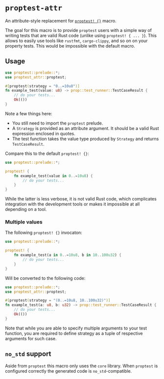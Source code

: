 # `proptest-attr`

<!-- cargo-sync-readme start -->

An attribute-style replacement for [`proptest! {}`](proptest-link) macro.

The goal for this macro is to provide `proptest` users with a simple way of writing tests that
are valid Rust code (unlike using `proptest! { ... }`). This allows to easily use tools like
`rustfmt`, `cargo-clippy`, and so on on your property tests. This would be impossible with the
default macro.

## Usage

```rust
use proptest::prelude::*;
use proptest_attr::proptest;

#[proptest(strategy = "0..=10u8")]
fn example_test(value: u8) -> prop::test_runner::TestCaseResult {
    // do your tests...
    Ok(())
}
```

Note a few things here:

* You still need to import the `proptest` prelude.
* A `Strategy` is provided as an attribute argument. It should be a valid Rust expression
  enclosed in quotes.
* The test function takes the value type produced by `Strategy` and returns `TestCaseResult`.

Compare this to the default `proptest! {}`:

```rust
use proptest::prelude::*;

proptest! {
    fn example_test(value in 0..=10u8) {
        // do your tests...
    }
}
```

While the latter is less verbose, it is not valid Rust code, which complicates integration with
the development tools or makes it impossible at all depending on a tool.

### Multiple values

The following `proptest! {}` invocaton:

```rust
use proptest::prelude::*;

proptest! {
    fn example_test(a in 0..=10u8, b in 10..100u32) {
        // do your tests...
    }
}
```

Will be converted to the following code:

```rust
use proptest::prelude::*;
use proptest_attr::proptest;

#[proptest(strategy = "(0..=10u8, 10..100u32)")]
fn example_test(a: u8, b: u32) -> prop::test_runner::TestCaseResult {
    // do your tests...
    Ok(())
}
```

Note that while you are able to specify multiple arguments to your test function, you are
required to define strategy as a tuple of respective arguments for such case.

## `no_std` support

Aside from `proptest` this macro only uses the `core` library. When `proptest` is configured
correctly the generated code is `no_std`-compatible.

[proptest-link]: https://altsysrq.github.io/rustdoc/proptest/latest/proptest/macro.proptest.html

<!-- cargo-sync-readme end -->
